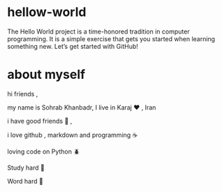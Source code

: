 # hellow-world
The Hello World project is a time-honored tradition in computer programming. It is a simple exercise that gets you started when learning something new. Let’s get started with GitHub!

# about myself

hi friends ,

my name is Sohrab Khanbadr, I live in Karaj :heart: , Iran 

i have good friends :crown: ,

i love github , markdown and programming :coffee:

loving code on Python :beetle:

Study hard :seedling:

Word hard :seedling:
